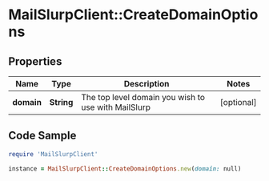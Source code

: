 # MailSlurpClient::CreateDomainOptions

## Properties

Name | Type | Description | Notes
------------ | ------------- | ------------- | -------------
**domain** | **String** | The top level domain you wish to use with MailSlurp | [optional] 

## Code Sample

```ruby
require 'MailSlurpClient'

instance = MailSlurpClient::CreateDomainOptions.new(domain: null)
```


